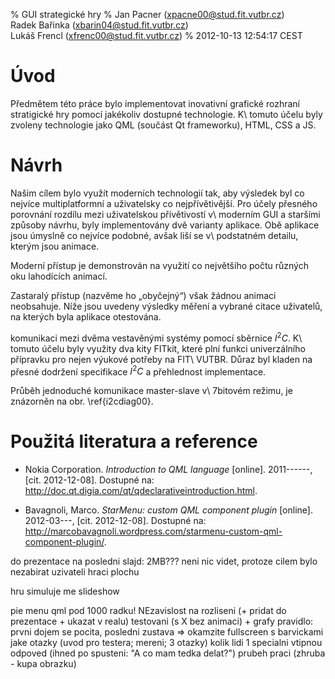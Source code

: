 % GUI strategické hry
% Jan Pacner (xpacne00@stud.fit.vutbr.cz)\
  Radek Bařinka (xbarin04@stud.fit.vutbr.cz)\
  Lukáš Frencl (xfrenc00@stud.fit.vutbr.cz)
% 2012-10-13 12:54:17 CEST

Úvod
====

Předmětem této práce bylo implementovat inovativní grafické rozhraní stratigické hry pomocí jakékoliv dostupné technologie. K\ tomuto účelu byly zvoleny technologie jako QML (součást Qt frameworku), HTML, CSS a JS.

Návrh
=====

Našim cílem bylo využít moderních technologií tak, aby výsledek byl co nejvíce multiplatformní a uživatelsky co nejpřívětivější. Pro účely přesného porovnání rozdílu mezi uživatelskou přívětivostí v\ moderním GUI a staršími způsoby návrhu, byly implementovány dvě varianty aplikace. Obě aplikace jsou úmyslně co nejvíce podobné, avšak liší se v\ podstatném detailu, kterým jsou animace.

Moderní přístup je demonstrován na využití co největšího počtu různých oku lahodících animací.

Zastaralý přístup (nazvěme ho „obyčejný“) však žádnou animaci neobsahuje. Níže jsou uvedeny výsledky měření a vybrané citace uživatelů, na kterých byla aplikace otestována.


komunikaci mezi dvěma vestavěnými systémy pomocí sběrnice $I^2C$. K\ tomuto účelu byly využity dva kity FITkit, které plní funkci univerzálního přípravku pro nejen výukové potřeby na FIT\ VUTBR. Důraz byl kladen na přesné dodržení specifikace $I^2C$ a přehlednost implementace.

Průběh jednoduché komunikace master-slave v\ 7bitovém režimu, je znázorněn na obr. \ref{i2cdiag00}.

<!--
![$I^2C$ komunikace v\ 7bitovém režimu \label{i2cdiag00}](i2cdiag00.jpg)
-->

Použitá literatura a reference
==============================

*   Nokia Corporation. *Introduction to QML language* [online]. 2011------, [cit. 2012-12-08]. Dostupné na: <http://doc.qt.digia.com/qt/qdeclarativeintroduction.html>.

*   Bavagnoli, Marco. *StarMenu: custom QML component plugin* [online]. 2012-03---, [cit. 2012-12-08]. Dostupné na: <http://marcobavagnoli.wordpress.com/starmenu-custom-qml-component-plugin/>.






do prezentace na posledni slajd: 2MB???
              neni nic videt, protoze cilem bylo nezabirat uzivateli hraci plochu

hru simuluje me slideshow

pie menu
qml
    pod 1000 radku!
NEzavislost na rozliseni (+ pridat do prezentace + ukazat v realu)
testovani (s X bez animaci) + grafy
    pravidlo: prvni dojem se pocita, posledni zustava => okamzite fullscreen s barvickami
    jake otazky (uvod pro testera; mereni; 3 otazky)
    kolik lidi
    1 specialni vtipnou odpoved (ihned po spusteni: "A co mam tedka delat?")
prubeh praci (zhruba - kupa obrazku)
